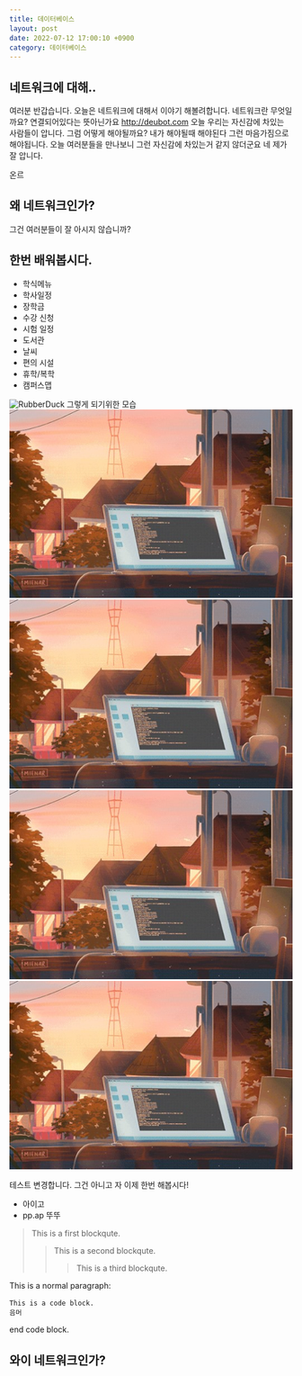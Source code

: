 ```yaml
---
title: 데이터베이스
layout: post
date: 2022-07-12 17:00:10 +0900
category: 데이터베이스
---
```


## 네트워크에 대해..
여러분 반갑습니다. 오늘은 네트워크에 대해서 이야기 해볼려합니다. 네트워크란 무엇일까요? 연결되어있다는 뜻아닌가요
http://deubot.com
오늘 우리는 자신감에 차있는 사람들이 압니다. 그럼 어떻게 해야될까요? 내가 해야될때 해야된다 그런 마음가짐으로 해야됩니다.
오늘 여러분들을 만나보니 그런 자신감에 차있는거 같지 않더군요 네 제가 잘 압니다.

온르

## 왜 네트워크인가?
그건 여러분들이 잘 아시지 않습니까?

## 한번 배워봅시다.

+ 학식메뉴
+ 학사일정
+ 장학금
+ 수강 신청
+ 시험 일정
+ 도서관
+ 날씨
+ 편의 시설
+ 휴학/복학
+ 캠퍼스맵


<img src="{{ site.image_dir }}site/profile.jpg" class="img_verylarge" alt="RubberDuck">
그렇게 되기위한 모습

<img src="/assets/image/site/profile.jpg" class="img_large" alt="RubberDuck">

<img src="/assets/image/site/profile.jpg" class="img_middle" alt="RubberDuck">

<img src="/assets/image/site/profile.jpg" class="img_small" title="px(픽셀) 크기 설정" alt="RubberDuck">

<img src="/assets/image/site/profile.jpg" class="img_verysmall" title="px(픽셀) 크기 설정" alt="RubberDuck">

테스트 변경합니다.
그건 아니고 자 이제 한번 해봅시다!
+ 아이고
+ pp.ap 뚜뚜      
> This is a first blockqute.
>> This is a second blockqute.
>>> This is a third blockqute.

This is a normal paragraph:

    This is a code block.
    음머
end code block.

## 와이 네트워크인가?